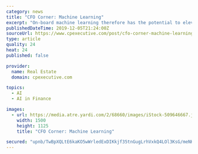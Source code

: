 ```yaml
---
category: news
title: "CFO Corner: Machine Learning"
excerpt: "On-board machine learning therefore has the potential to elevate security of IoT devices in the sector and even minimize financial losses if a cyber ... Steven Bandolik is a managing director with Deloitte Services LP and a senior leader in Deloitte¹s ..."
publishedDateTime: 2019-12-05T21:24:00Z
sourceUrl: https://www.cpexecutive.com/post/cfo-corner-machine-learning/
type: article
quality: 24
heat: 24
published: false

provider:
  name: Real Estate
  domain: cpexecutive.com

topics:
  - AI
  - AI in Finance

images:
  - url: https://media.atre.yardi.com/2/68660/images/iStock-509646667.jpg
    width: 1500
    height: 1125
    title: "CFO Corner: Machine Learning"

secured: "upnb/TwBpXQLtE6kaKO5wWrledExDIKkjf35tnGugLrhVxkQ4LOl3KsG/meNHduyx+u9YmJG19jAx/detVxSfuj0DMLA5Njsofmoeieh1bm53F38krNVywMoHihH+PhBska89fQi02GdU58cU5h8SrwwG6gSXu6s+ADNCUBWhcE6QdurjfislJtz4rTjwre1lGAIOjYsha0W7q3EjcPB48N92AT7t4u1UDYlWwwmcVXOvo2VyjJLZHS65/XOV2fu/ayelbbsmkNs4HGLSbxDQQ==;hFWcowXjoLff2LGKvqeECQ=="
---
```


